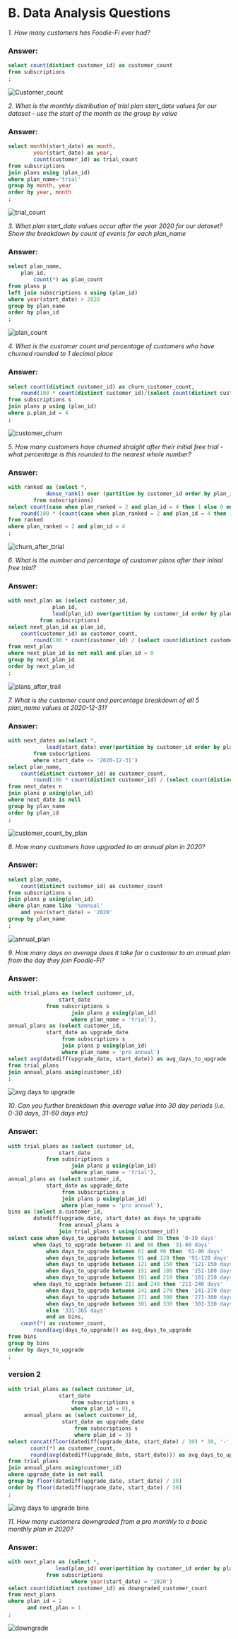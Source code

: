 # B. Data Analysis Questions
*1. How many customers has Foodie-Fi ever had?*
   
### Answer:
```sql
select count(distinct customer_id) as customer_count
from subscriptions
;
```

![Customer_count](https://github.com/mcazan/8-week-SQL-challenge/assets/135700965/137f756f-8b56-4572-90e6-972663752ca0)

*2. What is the monthly distribution of trial plan start_date values for our dataset - use the start of the month as the group by value*

### Answer:
```sql
select month(start_date) as month,
        year(start_date) as year,
        count(customer_id) as trial_count
from subscriptions 
join plans using (plan_id)
where plan_name='trial'
group by month, year
order by year, month
;
```

![trial_count](https://github.com/mcazan/8-week-SQL-challenge/assets/135700965/fbfa020d-0b2a-46ae-b867-2d16b408627f)

*3. What plan start_date values occur after the year 2020 for our dataset? Show the breakdown by count of events for each plan_name*

### Answer:
```sql
select plan_name,
	plan_id,
        count(*) as plan_count
from plans p
left join subscriptions s using (plan_id)
where year(start_date) > 2020
group by plan_name
order by plan_id
;
```   

![plan_count](https://github.com/mcazan/8-week-SQL-challenge/assets/135700965/79f8f93e-70b8-4eef-943d-8b7305cbc647)

*4. What is the customer count and percentage of customers who have churned rounded to 1 decimal place*

### Answer:
```sql
select count(distinct customer_id) as churn_customer_count,
	round(100 * count(distinct customer_id)/(select count(distinct customer_id) from subscriptions), 1) as percentage_customer_churn
from subscriptions s
join plans p using (plan_id)
where p.plan_id = 4
;
```

![customer_churn](https://github.com/mcazan/8-week-SQL-challenge/assets/135700965/2de403bf-92db-4fe8-8bc0-a0babcb56aba)

*5. How many customers have churned straight after their initial free trial - what percentage is this rounded to the nearest whole number?*

### Answer:
```sql
with ranked as (select *,
			dense_rank() over (partition by customer_id order by plan_id) as plan_ranked
		from subscriptions)
select count(case when plan_ranked = 2 and plan_id = 4 then 1 else 0 end) as churned_after_trial,
	round(100 * (count(case when plan_ranked = 2 and plan_id = 4 then 1 else 0 end)) / (select count(distinct customer_id) from subscriptions),0) as percentage_churned_after_trial
from ranked 
where plan_ranked = 2 and plan_id = 4         
;
```

![churn_after_ttrial](https://github.com/mcazan/8-week-SQL-challenge/assets/135700965/70ef05a3-08e6-4a06-9c08-acc902c8ff17)

*6. What is the number and percentage of customer plans after their initial free trial?*

### Answer:
```sql
with next_plan as (select customer_id,
			  plan_id,
			  lead(plan_id) over(partition by customer_id order by plan_id) as next_plan_id
		  from subscriptions)
select next_plan_id as plan_id,
	count(customer_id) as customer_count,
        round(100 * count(customer_id) / (select count(distinct customer_id) from subscriptions),0) as percentage_customers
from next_plan
where next_plan_id is not null and plan_id = 0
group by next_plan_id      
order by next_plan_id  
;
```

![plans_after_trail](https://github.com/mcazan/8-week-SQL-challenge/assets/135700965/50df6f6f-abe3-4e03-94c9-c62d81e9c840)

*7. What is the customer count and percentage breakdown of all 5 plan_name values at 2020-12-31?*

### Answer:
```sql
with next_dates as(select *,
			lead(start_date) over(partition by customer_id order by plan_id) as next_date
		from subscriptions
		where start_date <= '2020-12-31')
select plan_name,
	count(distinct customer_id) as customer_count,
        round(100 * count(distinct customer_id) / (select count(distinct customer_id) from subscriptions)) as 		percentage_customers
from next_dates n
join plans p using(plan_id)
where next_date is null    
group by plan_name
order by plan_id   
;
```

![customer_count_by_plan](https://github.com/mcazan/8-week-SQL-challenge/assets/135700965/0366c48c-af12-45df-b197-5f6c97ee6488)

*8. How many customers have upgraded to an annual plan in 2020?*

### Answer:
```sql
select plan_name,
	count(distinct customer_id) as customer_count
from subscriptions s
join plans p using(plan_id)
where plan_name like '%annual'
	and year(start_date) = '2020'
group by plan_name        
;
```        

![annual_plan](https://github.com/mcazan/8-week-SQL-challenge/assets/135700965/13853617-ad35-458d-a42f-84cb5ca4e65b)

*9. How many days on average does it take for a customer to an annual plan from the day they join Foodie-Fi?*

### Answer:
```sql
with trial_plans as (select customer_id,
				start_date
		    from subscriptions s
                    join plans p using(plan_id)
                    where plan_name = 'trial'),
annual_plans as (select customer_id,
			start_date as upgrade_date
                 from subscriptions s        
                 join plans p using(plan_id)
                 where plan_name = 'pro annual')                    
select avg(datediff(upgrade_date, start_date)) as avg_days_to_upgrade
from trial_plans
join annual_plans using(customer_id)
;
```	

![avg days to upgrade](https://github.com/mcazan/8-week-SQL-challenge/assets/135700965/c25d016f-0b0e-4432-a483-f335bea8894b)

*10. Can you further breakdown this average value into 30 day periods (i.e. 0-30 days, 31-60 days etc)*

### Answer:
```sql
with trial_plans as (select customer_id,
			    start_date
		    from subscriptions s
                    join plans p using(plan_id)
                    where plan_name = 'trial'),
annual_plans as (select customer_id,
			start_date as upgrade_date
                 from subscriptions s
                 join plans p using(plan_id)
                 where plan_name = 'pro annual'),
bins as (select a.customer_id,
		datediff(upgrade_date, start_date) as days_to_upgrade
                from annual_plans a
                join trial_plans t using(customer_id))                 
select case when days_to_upgrade between 0 and 30 then '0-30 days'
	    when days_to_upgrade between 31 and 60 then '31-60 days'
            when days_to_upgrade between 61 and 90 then '61-90 days'
            when days_to_upgrade between 91 and 120 then '91-120 days'
            when days_to_upgrade between 121 and 150 then '121-150 days'
            when days_to_upgrade between 151 and 180 then '151-180 days'
            when days_to_upgrade between 181 and 210 then '181-210 days'
	    when days_to_upgrade between 211 and 240 then '211-240 days'
            when days_to_upgrade between 241 and 270 then '241-270 days'
            when days_to_upgrade between 271 and 300 then '271-300 days'
            when days_to_upgrade between 301 and 330 then '301-330 days'
            else '331-365 days'
            end as bins,
	count(*) as customer_count,
        round(avg(days_to_upgrade)) as avg_days_to_upgrade
from bins
group by bins
order by days_to_upgrade    
;
```
### version 2
```sql
with trial_plans as (select customer_id, 
			    start_date
                    from subscriptions s
                    where plan_id = 0),
     annual_plans as (select customer_id,
			     start_date as upgrade_date
                     from subscriptions s
                     where plan_id = 3)
select concat(floor(datediff(upgrade_date, start_date) / 30) * 30, '-', floor(datediff(upgrade_date, start_date) / 30) * 30 + 30, ' days') as bins,
       count(*) as customer_count,
       round(avg(datediff(upgrade_date, start_date))) as avg_days_to_upgrade
from trial_plans
join annual_plans using(customer_id)
where upgrade_date is not null
group by floor(datediff(upgrade_date, start_date) / 30)
order by floor(datediff(upgrade_date, start_date) / 30)
;        
```

![avg days to upgrade bins](https://github.com/mcazan/8-week-SQL-challenge/assets/135700965/fe787267-6a67-4290-9497-9f4a9a621714)

*11. How many customers downgraded from a pro monthly to a basic monthly plan in 2020?*

### Answer:
```sql
with next_plans as (select *,
			   lead(plan_id) over(partition by customer_id order by plan_id) as next_plan
		    from subscriptions
                    where year(start_date) = '2020')
select count(distinct customer_id) as downgraded_customer_count
from next_plans 
where plan_id = 2
      and next_plan = 1 
;
```

![downgrade](https://github.com/mcazan/8-week-SQL-challenge/assets/135700965/6b693459-41ae-4d95-a85c-e568d2599c4a)

